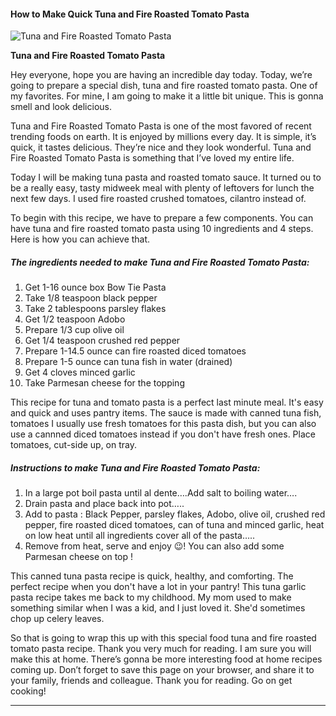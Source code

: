             

#### How to Make Quick Tuna and Fire Roasted Tomato Pasta

![Tuna and Fire Roasted Tomato Pasta](https://img-global.cpcdn.com/recipes/e298caabc01f03a1/751x532cq70/tuna-and-fire-roasted-tomato-pasta-recipe-main-photo.jpg)

**Tuna and Fire Roasted Tomato Pasta**

Hey everyone, hope you are having an incredible day today. Today, we’re going to prepare a special dish, tuna and fire roasted tomato pasta. One of my favorites. For mine, I am going to make it a little bit unique. This is gonna smell and look delicious.

Tuna and Fire Roasted Tomato Pasta is one of the most favored of recent trending foods on earth. It is enjoyed by millions every day. It is simple, it’s quick, it tastes delicious. They’re nice and they look wonderful. Tuna and Fire Roasted Tomato Pasta is something that I’ve loved my entire life.

Today I will be making tuna pasta and roasted tomato sauce. It turned ou to be a really easy, tasty midweek meal with plenty of leftovers for lunch the next few days. I used fire roasted crushed tomatoes, cilantro instead of.

To begin with this recipe, we have to prepare a few components. You can have tuna and fire roasted tomato pasta using 10 ingredients and 4 steps. Here is how you can achieve that.

##### The ingredients needed to make Tuna and Fire Roasted Tomato Pasta:

1.  Get 1-16 ounce box Bow Tie Pasta
2.  Take 1/8 teaspoon black pepper
3.  Take 2 tablespoons parsley flakes
4.  Get 1/2 teaspoon Adobo
5.  Prepare 1/3 cup olive oil
6.  Get 1/4 teaspoon crushed red pepper
7.  Prepare 1-14.5 ounce can fire roasted diced tomatoes
8.  Prepare 1-5 ounce can tuna fish in water (drained)
9.  Get 4 cloves minced garlic
10.  Take Parmesan cheese for the topping

This recipe for tuna and tomato pasta is a perfect last minute meal. It's easy and quick and uses pantry items. The sauce is made with canned tuna fish, tomatoes I usually use fresh tomatoes for this pasta dish, but you can also use a cannned diced tomatoes instead if you don't have fresh ones. Place tomatoes, cut-side up, on tray.

##### Instructions to make Tuna and Fire Roasted Tomato Pasta:

1.  In a large pot boil pasta until al dente….Add salt to boiling water….
2.  Drain pasta and place back into pot…..
3.  Add to pasta : Black Pepper, parsley flakes, Adobo, olive oil, crushed red pepper, fire roasted diced tomatoes, can of tuna and minced garlic, heat on low heat until all ingredients cover all of the pasta…..
4.  Remove from heat, serve and enjoy 😉! You can also add some Parmesan cheese on top !

This canned tuna pasta recipe is quick, healthy, and comforting. The perfect recipe when you don't have a lot in your pantry! This tuna garlic pasta recipe takes me back to my childhood. My mom used to make something similar when I was a kid, and I just loved it. She'd sometimes chop up celery leaves.

So that is going to wrap this up with this special food tuna and fire roasted tomato pasta recipe. Thank you very much for reading. I am sure you will make this at home. There’s gonna be more interesting food at home recipes coming up. Don’t forget to save this page on your browser, and share it to your family, friends and colleague. Thank you for reading. Go on get cooking!

* * *